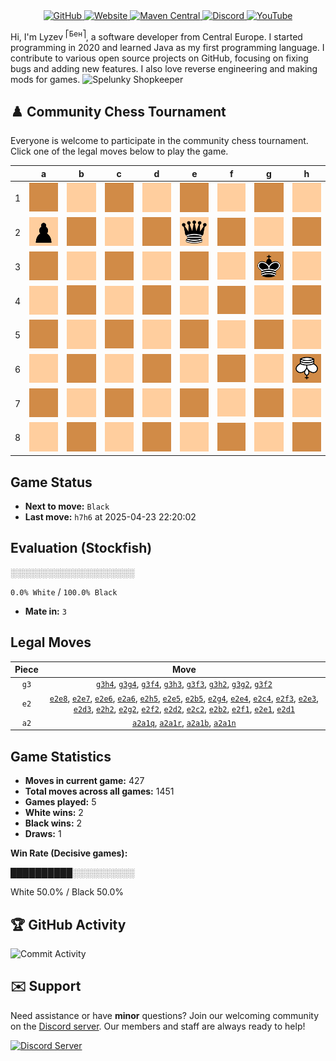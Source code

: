 <div align="center">
    <a href="https://github.com/Lyzev">
        <img src="https://wsrv.nl/?url=https://cdn.jsdelivr.net/npm/@intergrav/devins-badges@3.2.0/assets/cozy-minimal/available/github_vector.svg&w=64&h=64" alt="GitHub">
    </a>
    <a href="https://lyzev.dev">
        <img src="https://wsrv.nl/?url=https://cdn.jsdelivr.net/npm/@intergrav/devins-badges@3.2.0/assets/cozy-minimal/documentation/website_vector.svg&w=64&h=64" alt="Website">
    </a>
    <a href="https://central.sonatype.com/namespace/dev.lyzev.api">
        <img src="https://wsrv.nl/?url=https://cdn.jsdelivr.net/npm/@intergrav/devins-badges@3.2.0/assets/cozy-minimal/available/maven-central_vector.svg&w=64&h=64" alt="Maven Central">
    </a>
    <a href="https://lyzev.dev/discord">
        <img src="https://wsrv.nl/?url=https://cdn.jsdelivr.net/npm/@intergrav/devins-badges@3/assets/cozy-minimal/social/discord-plural_vector.svg&w=64&h=64" alt="Discord">
    </a>
    <a href="https://www.youtube.com/@lyzev">
        <img src="https://wsrv.nl/?url=https://cdn.jsdelivr.net/npm/@intergrav/devins-badges@3.2.0/assets/cozy-minimal/social/youtube-singular_vector.svg&w=64&h=64" alt="YouTube">
    </a>
</div>

[//]: # (23, 08 Mon 2021, 20:00:00)

Hi, I'm Lyzev <sup>⎡Бен⎤</sup>, a software developer from Central Europe. I started programming in 2020 and learned Java as my first programming language. I contribute to various open source projects on GitHub, focusing on fixing bugs and adding new features. I also love reverse engineering and making mods for games. ![Spelunky Shopkeeper](https://static.wikia.nocookie.net/spelunky/images/c/cd/Shopkeeper_HD.png/revision/latest/scale-to-height-down/18)

## :chess_pawn: Community Chess Tournament

Everyone is welcome to participate in the community chess tournament.
Click one of the legal moves below to play the game.

|   | a | b | c | d | e | f | g | h |
|---|---|---|---|---|---|---|---|---|
| 1 | ![Square](chess/assets/img/dark/square.svg) | ![Square](chess/assets/img/light/square.svg) | ![Square](chess/assets/img/dark/square.svg) | [![Square](chess/assets/img/light/square.svg)](https://github.com/Lyzev/Lyzev/issues/new?title=chess%7Ce2d1&body=Click+%27Create%27+to+submit+this+move.) | [![Square](chess/assets/img/dark/square.svg)](https://github.com/Lyzev/Lyzev/issues/new?title=chess%7Ce2e1&body=Click+%27Create%27+to+submit+this+move.) | [![Square](chess/assets/img/light/square.svg)](https://github.com/Lyzev/Lyzev/issues/new?title=chess%7Ce2f1&body=Click+%27Create%27+to+submit+this+move.) | ![Square](chess/assets/img/dark/square.svg) | ![Square](chess/assets/img/light/square.svg) |
| 2 | ![p](chess/assets/img/light/black/up/pawn.svg) | [![Square](chess/assets/img/dark/square.svg)](https://github.com/Lyzev/Lyzev/issues/new?title=chess%7Ce2b2&body=Click+%27Create%27+to+submit+this+move.) | [![Square](chess/assets/img/light/square.svg)](https://github.com/Lyzev/Lyzev/issues/new?title=chess%7Ce2c2&body=Click+%27Create%27+to+submit+this+move.) | [![Square](chess/assets/img/dark/square.svg)](https://github.com/Lyzev/Lyzev/issues/new?title=chess%7Ce2d2&body=Click+%27Create%27+to+submit+this+move.) | ![q](chess/assets/img/light/black/up/queen.svg) | ![Square](chess/assets/img/dark/square.svg) | ![Square](chess/assets/img/light/square.svg) | ![Square](chess/assets/img/dark/square.svg) |
| 3 | ![Square](chess/assets/img/dark/square.svg) | ![Square](chess/assets/img/light/square.svg) | ![Square](chess/assets/img/dark/square.svg) | [![Square](chess/assets/img/light/square.svg)](https://github.com/Lyzev/Lyzev/issues/new?title=chess%7Ce2d3&body=Click+%27Create%27+to+submit+this+move.) | [![Square](chess/assets/img/dark/square.svg)](https://github.com/Lyzev/Lyzev/issues/new?title=chess%7Ce2e3&body=Click+%27Create%27+to+submit+this+move.) | ![Square](chess/assets/img/light/square.svg) | ![k](chess/assets/img/dark/black/up/king.svg) | [![Square](chess/assets/img/light/square.svg)](https://github.com/Lyzev/Lyzev/issues/new?title=chess%7Cg3h3&body=Click+%27Create%27+to+submit+this+move.) |
| 4 | ![Square](chess/assets/img/light/square.svg) | ![Square](chess/assets/img/dark/square.svg) | [![Square](chess/assets/img/light/square.svg)](https://github.com/Lyzev/Lyzev/issues/new?title=chess%7Ce2c4&body=Click+%27Create%27+to+submit+this+move.) | ![Square](chess/assets/img/dark/square.svg) | [![Square](chess/assets/img/light/square.svg)](https://github.com/Lyzev/Lyzev/issues/new?title=chess%7Ce2e4&body=Click+%27Create%27+to+submit+this+move.) | [![Square](chess/assets/img/dark/square.svg)](https://github.com/Lyzev/Lyzev/issues/new?title=chess%7Cg3f4&body=Click+%27Create%27+to+submit+this+move.) | ![Square](chess/assets/img/light/square.svg) | [![Square](chess/assets/img/dark/square.svg)](https://github.com/Lyzev/Lyzev/issues/new?title=chess%7Cg3h4&body=Click+%27Create%27+to+submit+this+move.) |
| 5 | ![Square](chess/assets/img/dark/square.svg) | [![Square](chess/assets/img/light/square.svg)](https://github.com/Lyzev/Lyzev/issues/new?title=chess%7Ce2b5&body=Click+%27Create%27+to+submit+this+move.) | ![Square](chess/assets/img/dark/square.svg) | ![Square](chess/assets/img/light/square.svg) | [![Square](chess/assets/img/dark/square.svg)](https://github.com/Lyzev/Lyzev/issues/new?title=chess%7Ce2e5&body=Click+%27Create%27+to+submit+this+move.) | ![Square](chess/assets/img/light/square.svg) | ![Square](chess/assets/img/dark/square.svg) | [![Square](chess/assets/img/light/square.svg)](https://github.com/Lyzev/Lyzev/issues/new?title=chess%7Ce2h5&body=Click+%27Create%27+to+submit+this+move.) |
| 6 | [![Square](chess/assets/img/light/square.svg)](https://github.com/Lyzev/Lyzev/issues/new?title=chess%7Ce2a6&body=Click+%27Create%27+to+submit+this+move.) | ![Square](chess/assets/img/dark/square.svg) | ![Square](chess/assets/img/light/square.svg) | ![Square](chess/assets/img/dark/square.svg) | [![Square](chess/assets/img/light/square.svg)](https://github.com/Lyzev/Lyzev/issues/new?title=chess%7Ce2e6&body=Click+%27Create%27+to+submit+this+move.) | ![Square](chess/assets/img/dark/square.svg) | ![Square](chess/assets/img/light/square.svg) | ![K](chess/assets/img/dark/white/down/king.svg) |
| 7 | ![Square](chess/assets/img/dark/square.svg) | ![Square](chess/assets/img/light/square.svg) | ![Square](chess/assets/img/dark/square.svg) | ![Square](chess/assets/img/light/square.svg) | [![Square](chess/assets/img/dark/square.svg)](https://github.com/Lyzev/Lyzev/issues/new?title=chess%7Ce2e7&body=Click+%27Create%27+to+submit+this+move.) | ![Square](chess/assets/img/light/square.svg) | ![Square](chess/assets/img/dark/square.svg) | ![Square](chess/assets/img/light/square.svg) |
| 8 | ![Square](chess/assets/img/light/square.svg) | ![Square](chess/assets/img/dark/square.svg) | ![Square](chess/assets/img/light/square.svg) | ![Square](chess/assets/img/dark/square.svg) | [![Square](chess/assets/img/light/square.svg)](https://github.com/Lyzev/Lyzev/issues/new?title=chess%7Ce2e8&body=Click+%27Create%27+to+submit+this+move.) | ![Square](chess/assets/img/dark/square.svg) | ![Square](chess/assets/img/light/square.svg) | ![Square](chess/assets/img/dark/square.svg) |

## Game Status

- **Next to move:** `Black`
- **Last move:** `h7h6` at 2025-04-23 22:20:02

## Evaluation (Stockfish)

░░░░░░░░░░░░░░░░░░░░

`0.0% White` / `100.0% Black`
- **Mate in:** `3`

## Legal Moves

| **Piece** | **Move** |
|:---------:|:--------:|
| `g3` | [`g3h4`](https://github.com/Lyzev/Lyzev/issues/new?title=chess%7Cg3h4&body=Click+%27Create%27+to+submit+this+move.), [`g3g4`](https://github.com/Lyzev/Lyzev/issues/new?title=chess%7Cg3g4&body=Click+%27Create%27+to+submit+this+move.), [`g3f4`](https://github.com/Lyzev/Lyzev/issues/new?title=chess%7Cg3f4&body=Click+%27Create%27+to+submit+this+move.), [`g3h3`](https://github.com/Lyzev/Lyzev/issues/new?title=chess%7Cg3h3&body=Click+%27Create%27+to+submit+this+move.), [`g3f3`](https://github.com/Lyzev/Lyzev/issues/new?title=chess%7Cg3f3&body=Click+%27Create%27+to+submit+this+move.), [`g3h2`](https://github.com/Lyzev/Lyzev/issues/new?title=chess%7Cg3h2&body=Click+%27Create%27+to+submit+this+move.), [`g3g2`](https://github.com/Lyzev/Lyzev/issues/new?title=chess%7Cg3g2&body=Click+%27Create%27+to+submit+this+move.), [`g3f2`](https://github.com/Lyzev/Lyzev/issues/new?title=chess%7Cg3f2&body=Click+%27Create%27+to+submit+this+move.) |
| `e2` | [`e2e8`](https://github.com/Lyzev/Lyzev/issues/new?title=chess%7Ce2e8&body=Click+%27Create%27+to+submit+this+move.), [`e2e7`](https://github.com/Lyzev/Lyzev/issues/new?title=chess%7Ce2e7&body=Click+%27Create%27+to+submit+this+move.), [`e2e6`](https://github.com/Lyzev/Lyzev/issues/new?title=chess%7Ce2e6&body=Click+%27Create%27+to+submit+this+move.), [`e2a6`](https://github.com/Lyzev/Lyzev/issues/new?title=chess%7Ce2a6&body=Click+%27Create%27+to+submit+this+move.), [`e2h5`](https://github.com/Lyzev/Lyzev/issues/new?title=chess%7Ce2h5&body=Click+%27Create%27+to+submit+this+move.), [`e2e5`](https://github.com/Lyzev/Lyzev/issues/new?title=chess%7Ce2e5&body=Click+%27Create%27+to+submit+this+move.), [`e2b5`](https://github.com/Lyzev/Lyzev/issues/new?title=chess%7Ce2b5&body=Click+%27Create%27+to+submit+this+move.), [`e2g4`](https://github.com/Lyzev/Lyzev/issues/new?title=chess%7Ce2g4&body=Click+%27Create%27+to+submit+this+move.), [`e2e4`](https://github.com/Lyzev/Lyzev/issues/new?title=chess%7Ce2e4&body=Click+%27Create%27+to+submit+this+move.), [`e2c4`](https://github.com/Lyzev/Lyzev/issues/new?title=chess%7Ce2c4&body=Click+%27Create%27+to+submit+this+move.), [`e2f3`](https://github.com/Lyzev/Lyzev/issues/new?title=chess%7Ce2f3&body=Click+%27Create%27+to+submit+this+move.), [`e2e3`](https://github.com/Lyzev/Lyzev/issues/new?title=chess%7Ce2e3&body=Click+%27Create%27+to+submit+this+move.), [`e2d3`](https://github.com/Lyzev/Lyzev/issues/new?title=chess%7Ce2d3&body=Click+%27Create%27+to+submit+this+move.), [`e2h2`](https://github.com/Lyzev/Lyzev/issues/new?title=chess%7Ce2h2&body=Click+%27Create%27+to+submit+this+move.), [`e2g2`](https://github.com/Lyzev/Lyzev/issues/new?title=chess%7Ce2g2&body=Click+%27Create%27+to+submit+this+move.), [`e2f2`](https://github.com/Lyzev/Lyzev/issues/new?title=chess%7Ce2f2&body=Click+%27Create%27+to+submit+this+move.), [`e2d2`](https://github.com/Lyzev/Lyzev/issues/new?title=chess%7Ce2d2&body=Click+%27Create%27+to+submit+this+move.), [`e2c2`](https://github.com/Lyzev/Lyzev/issues/new?title=chess%7Ce2c2&body=Click+%27Create%27+to+submit+this+move.), [`e2b2`](https://github.com/Lyzev/Lyzev/issues/new?title=chess%7Ce2b2&body=Click+%27Create%27+to+submit+this+move.), [`e2f1`](https://github.com/Lyzev/Lyzev/issues/new?title=chess%7Ce2f1&body=Click+%27Create%27+to+submit+this+move.), [`e2e1`](https://github.com/Lyzev/Lyzev/issues/new?title=chess%7Ce2e1&body=Click+%27Create%27+to+submit+this+move.), [`e2d1`](https://github.com/Lyzev/Lyzev/issues/new?title=chess%7Ce2d1&body=Click+%27Create%27+to+submit+this+move.) |
| `a2` | [`a2a1q`](https://github.com/Lyzev/Lyzev/issues/new?title=chess%7Ca2a1q&body=Click+%27Create%27+to+submit+this+move.), [`a2a1r`](https://github.com/Lyzev/Lyzev/issues/new?title=chess%7Ca2a1r&body=Click+%27Create%27+to+submit+this+move.), [`a2a1b`](https://github.com/Lyzev/Lyzev/issues/new?title=chess%7Ca2a1b&body=Click+%27Create%27+to+submit+this+move.), [`a2a1n`](https://github.com/Lyzev/Lyzev/issues/new?title=chess%7Ca2a1n&body=Click+%27Create%27+to+submit+this+move.) |

## Game Statistics

- **Moves in current game:** 427
- **Total moves across all games:** 1451
- **Games played:** 5
- **White wins:** 2
- **Black wins:** 2
- **Draws:** 1

**Win Rate (Decisive games):**

██████████░░░░░░░░░░

White 50.0% / Black 50.0%


## :trophy: GitHub Activity

![Commit Activity](https://lyzev.dev/assets/img/Lyzev.svg)

## :envelope: Support

Need assistance or have **minor** questions? Join our welcoming community on
the [Discord server](https://lyzev.dev/discord). Our members and staff are always ready to help!

[![Discord Server](https://cdn.jsdelivr.net/npm/@intergrav/devins-badges@3/assets/cozy/social/discord-plural_vector.svg)](https://lyzev.dev/discord)
